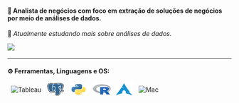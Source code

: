 
#### 🎯 Analista de negócios com foco em extração de soluções de negócios por meio de análises de dados.  

🌱 *Atualmente estudando mais sobre análises de dados.* 

<div>
<a href="https://www.linkedin.com/in/zibiaribeiro" target="_blank"><img loading="lazy" src="https://img.shields.io/badge/-LinkedIn-%230077B5?style=for-the-badge&logo=linkedin&logoColor=white" target="_blank"></a>   
</div>  

--- 
#### ⚙️ Ferramentas, Linguagens e OS: 
<div style="display: inline_block">  
  
  <img align="center" alt="Tableau" heigth="25" width="35" src="https://simpleicons.org/icons/tableau.svg">
  <img align="center" alt="PostgreSQL" height="30" width="40" src="https://github.com/devicons/devicon/blob/master/icons/postgresql/postgresql-original.svg">
  <img align="center" alt="Python" height="30" width="40" src="https://github.com/devicons/devicon/blob/master/icons/python/python-original.svg">
  <img align="center" alt="R" height="30" width="40" src="https://github.com/devicons/devicon/blob/master/icons/r/r-original.svg">
  <img align="center" alt="Arch" height="30" width="40" src="https://github.com/devicons/devicon/blob/master/icons/archlinux/archlinux-original.svg">
  <img align="center" alt="Mac" height="25" width="35" src="https://simpleicons.org/icons/apple.svg">  
</div>  

